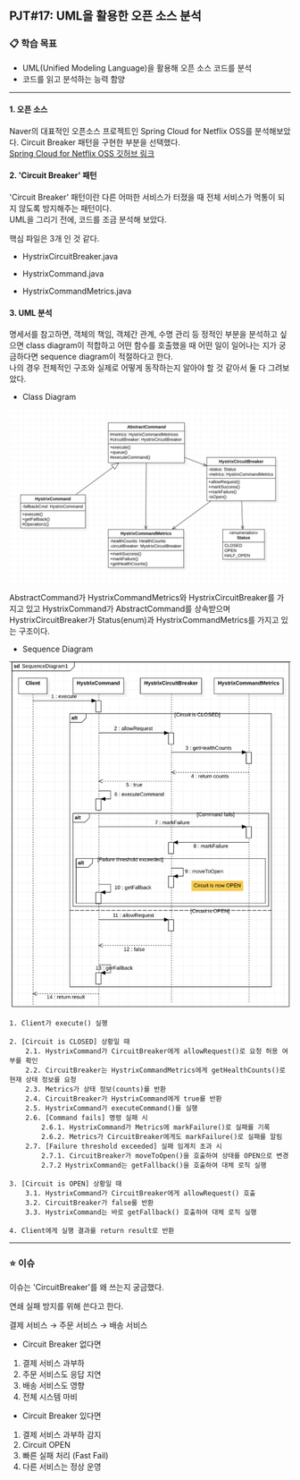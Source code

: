 ## PJT#17: UML을 활용한 오픈 소스 분석

### 📋 학습 목표

- UML(Unified Modeling Language)을 활용해 오픈 소스 코드를 분석
- 코드를 읽고 분석하는 능력 함양

---

#### 1. 오픈 소스

Naver의 대표적인 오픈소스 프로젝트인 Spring Cloud for Netflix OSS를 분석해보았다. Circuit Breaker 패턴을 구현한 부분을 선택했다.
<br>
[Spring Cloud for Netflix OSS 깃허브 링크](https://github.com/Netflix/Hystrix/tree/master/hystrix-core/src/main/java/com/netflix/hystrix)

#### 2. 'Circuit Breaker' 패턴

'Circuit Breaker' 패턴이란 다른 어떠한 서비스가 터졌을 때 전체 서비스가 먹통이 되지 않도록 방지해주는 패턴이다.
<br>
UML을 그리기 전에, 코드를 조금 분석해 보았다.
<br>

핵심 파일은 3개 인 것 같다.

- HystrixCircuitBreaker.java

- HystrixCommand.java

- HystrixCommandMetrics.java

#### 3. UML 분석

명세서를 참고하면, 객체의 책임, 객체간 관계, 수명 관리 등 정적인 부분을 분석하고 싶으면 class diagram이 적합하고 어떤 함수를 호출했을 때 어떤 일이 일어나는 지가 궁금하다면 sequence diagram이 적절하다고 한다.
<br>
나의 경우 전체적인 구조와 실제로 어떻게 동작하는지 알아야 할 것 같아서 둘 다 그려보았다.
<br>

- Class Diagram

![alt text](./img/image.png)

AbstractCommand가 HystrixCommandMetrics와 HystrixCircuitBreaker를 가지고 있고
HystrixCommand가 AbstractCommand를 상속받으며
HystrixCircuitBreaker가 Status(enum)과 HystrixCommandMetrics를 가지고 있는 구조이다.

- Sequence Diagram

![alt text](./img/image%20copy.png)

```
1. Client가 execute() 실행

2. [Circuit is CLOSED] 상황일 때
    2.1. HystrixCommand가 CircuitBreaker에게 allowRequest()로 요청 허용 여부를 확인
    2.2. CircuitBreaker는 HystrixCommandMetrics에게 getHealthCounts()로 현재 상태 정보를 요청
    2.3. Metrics가 상태 정보(counts)를 반환
    2.4. CircuitBreaker가 HystrixCommand에게 true를 반환
    2.5. HystrixCommand가 executeCommand()를 실행
    2.6. [Command fails] 명령 실패 시
        2.6.1. HystrixCommand가 Metrics에 markFailure()로 실패를 기록
        2.6.2. Metrics가 CircuitBreaker에게도 markFailure()로 실패를 알림
    2.7. [Failure threshold exceeded] 실패 임계치 초과 시
        2.7.1. CircuitBreaker가 moveToOpen()을 호출하여 상태를 OPEN으로 변경
        2.7.2 HystrixCommand는 getFallback()을 호출하여 대체 로직 실행

3. [Circuit is OPEN] 상황일 때
    3.1. HystrixCommand가 CircuitBreaker에게 allowRequest() 호출
    3.2. CircuitBreaker가 false를 반환
    3.3. HystrixCommand는 바로 getFallback() 호출하여 대체 로직 실행

4. Client에게 실행 결과를 return result로 반환
```

---

### ⭐️ 이슈

이슈는 'CircuitBreaker'를 왜 쓰는지 궁금했다.

연쇄 실패 방지를 위해 쓴다고 한다.

결제 서비스 → 주문 서비스 → 배송 서비스

- Circuit Breaker 없다면

1. 결제 서비스 과부하
2. 주문 서비스도 응답 지연
3. 배송 서비스도 영향
4. 전체 시스템 마비

- Circuit Breaker 있다면

1. 결제 서비스 과부하 감지
2. Circuit OPEN
3. 빠른 실패 처리 (Fast Fail)
4. 다른 서비스는 정상 운영
